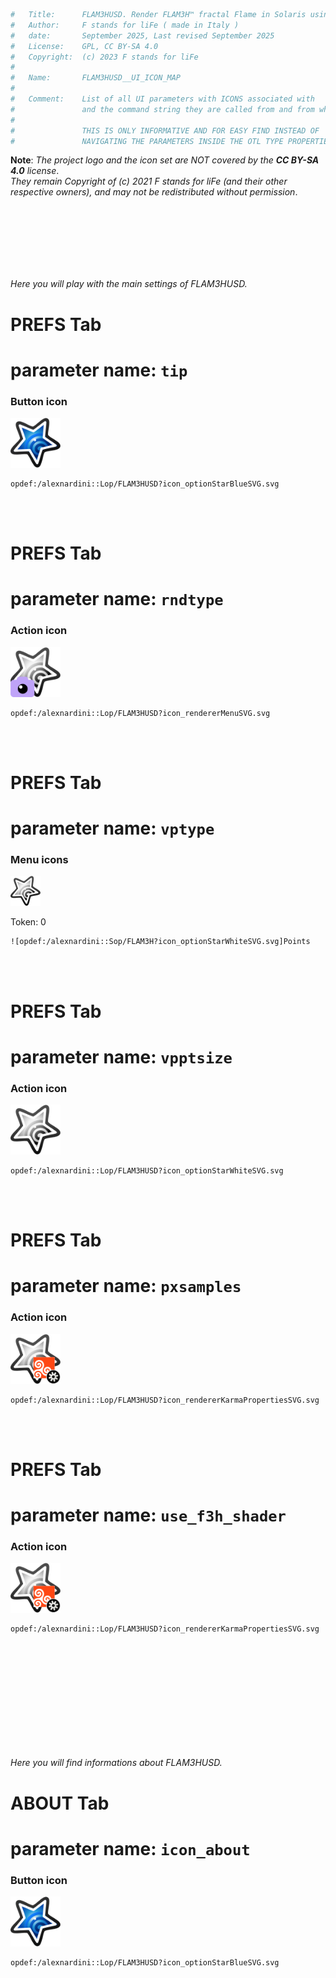 ```python
#   Title:      FLAM3HUSD. Render FLAM3H™ fractal Flame in Solaris using Karma: UI ICON MAP
#   Author:     F stands for liFe ( made in Italy )
#   date:       September 2025, Last revised September 2025
#   License:    GPL, CC BY-SA 4.0
#   Copyright:  (c) 2023 F stands for liFe
#
#   Name:       FLAM3HUSD__UI_ICON_MAP
#
#   Comment:    List of all UI parameters with ICONS associated with
#               and the command string they are called from and from where.
#
#               THIS IS ONLY INFORMATIVE AND FOR EASY FIND INSTEAD OF
#               NAVIGATING THE PARAMETERS INSIDE THE OTL TYPE PROPERTIES WINDOW.
```
**Note**: _The project logo and the icon set are NOT covered by the **CC BY-SA 4.0** license_.</br>
_They remain Copyright of (c) 2021 F stands for liFe (and their other respective owners), and may not be redistributed without permission_.

<br>
<br>
<br>
<br>
<br>
<br>



_Here you will play with the main settings of FLAM3HUSD._

# PREFS Tab
# parameter name:    `tip`
### Button icon
<p align="left"><img width="80" height="80" src="../icons/icon_optionStarBlueSVG.svg" /></p>

```
opdef:/alexnardini::Lop/FLAM3HUSD?icon_optionStarBlueSVG.svg
```

</br>
</br>

# PREFS Tab
# parameter name:    `rndtype`
### Action icon
<p align="left"><img width="80" height="80" src="../icons/icon_rendererMenuSVG.svg" /></p>

```
opdef:/alexnardini::Lop/FLAM3HUSD?icon_rendererMenuSVG.svg
```

</br>
</br>

# PREFS Tab
# parameter name:    `vptype`
### Menu icons
<p align="left"><img width="48" height="48" src="../icons/icon_optionStarWhiteSVG.svg" /></p>
Token: 0

```
![opdef:/alexnardini::Sop/FLAM3H?icon_optionStarWhiteSVG.svg]Points                          
```

</br>
</br>

# PREFS Tab
# parameter name:    `vpptsize`
### Action icon
<p align="left"><img width="80" height="80" src="../icons/icon_optionStarWhiteSVG.svg" /></p>

```
opdef:/alexnardini::Lop/FLAM3HUSD?icon_optionStarWhiteSVG.svg
```

</br>
</br>

# PREFS Tab
# parameter name:    `pxsamples`
### Action icon
<p align="left"><img width="80" height="80" src="../icons/icon_rendererKarmaPropertiesSVG.svg" /></p>

```
opdef:/alexnardini::Lop/FLAM3HUSD?icon_rendererKarmaPropertiesSVG.svg
```

</br>
</br>

# PREFS Tab
# parameter name:    `use_f3h_shader`
### Action icon
<p align="left"><img width="80" height="80" src="../icons/icon_rendererKarmaPropertiesSVG.svg" /></p>

```
opdef:/alexnardini::Lop/FLAM3HUSD?icon_rendererKarmaPropertiesSVG.svg
```

<br>
<br>
<br>
<br>
<br>
<br>
<br>
<br>
<br>
<br>


_Here you will find informations about FLAM3HUSD._

# ABOUT Tab
# parameter name:    `icon_about`
### Button icon
<p align="left"><img width="80" height="80" src="../icons/icon_optionStarBlueSVG.svg" /></p>

```
opdef:/alexnardini::Lop/FLAM3HUSD?icon_optionStarBlueSVG.svg
```

